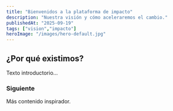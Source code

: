 ```yaml
---
title: "Bienvenidos a la plataforma de impacto"
description: "Nuestra visión y cómo aceleraremos el cambio."
publishedAt: "2025-09-19"
tags: ["vision","impacto"]
heroImage: "/images/hero-default.jpg"
---
```


## ¿Por qué existimos?

Texto introductorio...

### Siguiente

Más contenido inspirador.
